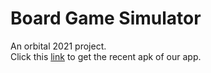 # Board Game Simulator
An orbital 2021 project.<br>
Click this [link](https://drive.google.com/file/d/1xZ4bBZoixjRXQXyM7KfiBKGKIJk3pfZF/view?usp=sharing) to get the recent apk of our app. 

